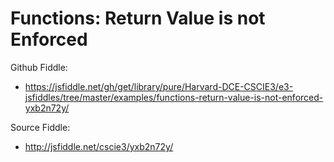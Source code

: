 # Functions: Return Value is not Enforced

Github Fiddle:
- https://jsfiddle.net/gh/get/library/pure/Harvard-DCE-CSCIE3/e3-jsfiddles/tree/master/examples/functions-return-value-is-not-enforced-yxb2n72y/

Source Fiddle:
- http://jsfiddle.net/cscie3/yxb2n72y/

